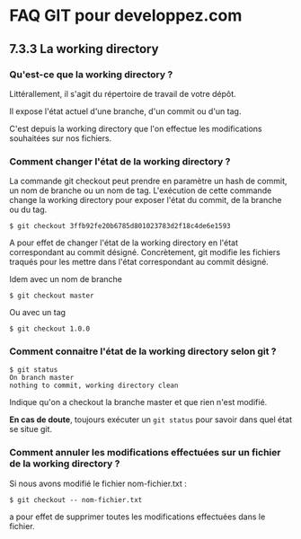 # FAQ GIT pour developpez.com

## 7.3.3 La working directory

### Qu'est-ce que la working directory ?

Littérallement, il s'agit du répertoire de travail de votre dépôt.

Il expose l'état actuel d'une branche, d'un commit ou d'un tag.

C'est depuis la working directory que l'on effectue les modifications souhaitées sur nos fichiers.

### Comment changer l'état de la working directory ?

La commande git checkout peut prendre en paramètre un hash de commit, un nom de branche ou un nom de tag. L'exécution de cette commande change la working directory pour exposer l'état du commit, de la branche ou du tag.

```
$ git checkout 3ffb92fe20b6785d801023783d2f18c4de6e1593
```

A pour effet de changer l'état de la working directory en l'état correspondant au commit désigné. Concrètement, git modifie les fichiers traqués pour les mettre dans l'état correspondant au commit désigné.

Idem avec un nom de branche

```
$ git checkout master
```

Ou avec un tag

```
$ git checkout 1.0.0
```

### Comment connaitre l'état de la working directory selon git ?

```
$ git status
On branch master
nothing to commit, working directory clean
```

Indique qu'on a checkout la branche master et que rien n'est modifié.

**En cas de doute**, toujours exécuter un `git status` pour savoir dans quel état se situe git.

### Comment annuler les modifications effectuées sur un fichier de la working directory ?

Si nous avons modifié le fichier nom-fichier.txt :

```
$ git checkout -- nom-fichier.txt
```

a pour effet de supprimer toutes les modifications effectuées dans le fichier.
